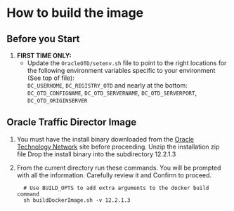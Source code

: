 How to build the image
======================
Before you Start
----------------
1. **FIRST TIME ONLY:**
   - Update the `OracleOTD/setenv.sh` file to point
     to the right locations for the following environment variables
     specific to your environment (See top of file):    
     `DC_USERHOME`, `DC_REGISTRY_OTD`
     and nearly at the bottom:
     `DC_OTD_CONFIGNAME`, `DC_OTD_SERVERNAME`, `DC_OTD_SERVERPORT`, `DC_OTD_ORIGINSERVER`

Oracle Traffic Director Image
-------------------------
1. You must have the install binary downloaded from the
   [Oracle Technology Network](http://www.oracle.com/technetwork/middleware/otd/downloads/index.html) site before proceeding. 
   Unzip the installation zip file
   Drop the install binary into the subdirectory 12.2.1.3
2. From the current directory run these commands. You will 
   be prompted with all the information. Carefully review 
   it and Confirm to proceed. 

         # Use BUILD_OPTS to add extra arguments to the docker build command
         sh buildDockerImage.sh -v 12.2.1.3
